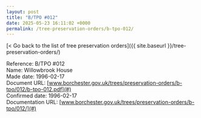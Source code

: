 ```yaml
---
layout: post
title: "B/TPO #012"
date: 2025-05-23 16:11:02 +0000
permalink: /tree-preservation-orders/b-tpo-012/
---
```


[< Go back to the list of tree preservation orders]({{ site.baseurl }}/tree-preservation-orders/)

Reference: B/TPO #012 <br/>
Name: Willowbrook House<br/>
Made date: 1996-02-17<br/>
Document URL: [www.borchester.gov.uk/trees/preservation-orders/b-tpo/012/b-tpo-012.pdf](#)<br/>
Confirmed date: 1996-02-17<br/>
Documentation URL: [www.borchester.gov.uk/trees/preservation-orders/b-tpo/012/](#)<br/>
